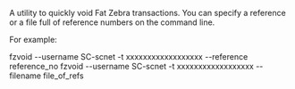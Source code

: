 A utility to quickly void Fat Zebra transactions. You can specify a reference or a file full of reference numbers on the command line.

For example:

fzvoid --username SC-scnet -t xxxxxxxxxxxxxxxxxx --reference reference_no
fzvoid --username SC-scnet -t xxxxxxxxxxxxxxxxxx --filename file_of_refs
